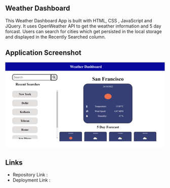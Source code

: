 ## Weather Dashboard
This Weather Dashboard App is built with HTML, CSS , JavaScript and JQuery. It uses OpenWeather API to get the weather information and 5 day forcast. Users can search for cities which get persisted in the local storage and displayed in the Recently Searched column.

## Application Screenshot
![Application Screenshot](./Assets/Dashboard.png)


## Links
- Repository Link :
- Deployment Link :